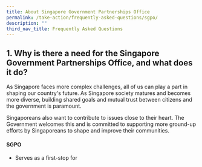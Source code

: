 ```yaml
---
title: About Singapore Government Partnerships Office
permalink: /take-action/frequently-asked-questions/sgpo/
description: ""
third_nav_title: Frequently Asked Questions
---
```

## 1. Why is there a need for the Singapore Government Partnerships Office, and what does it do? 

As Singapore faces more complex challenges, all of us can play a part in shaping our country's future. As Singapore society matures and becomes more diverse, building shared goals and mutual trust between citizens and the government is paramount. 

Singaporeans also want to contribute to issues close to their heart. The Government welcomes this and is committed to supporting more ground-up efforts by Singaporeans to shape and improve their communities. 

#### SGPO

* Serves as a first-stop for 